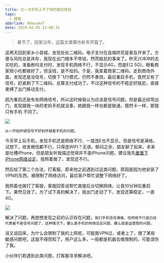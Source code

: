 ```yaml
---
title: 记一次手机上不了网的尴尬体验
tags:
  - 随笔
abbrlink: 90eea4a7
date: 2019-02-05 15:08:31
---
```

> 春节了，回家过年，这篇文章算作新年开篇了。

这两天回到家乡小县城，发现处处二维码，电子支付在县城终究是普及开来了。方便与风险总是并存，我现在出门根本不带钱，然而尴尬的事来了。昨天兴冲冲的去买吃的，准备刷吗支付时，发现手机网络不行，不显示4G，而是E(2.5G)。眼看商家把小吃都做好了，但没钱，是不给的。于是，我拿着商家二维码，走到商场外面，发现还是没信号，切换下飞行模式，仍然不奏效。最后重启手机，竟然又有了信号，赶紧刷了下二维码。总算支付成功了。不过这种信号的不稳定好尴尬，直接束缚了出门移动支付。

因为重启还是有些网络信号，所以这时候我认为应该是信号问题。但是最近经常出门，发现跟我一块的老妈手机就没事，她跟我一样也都是联通，既然卡一样，那就只有手机
不同了。

![](https://static.1991421.cn/2019-02-05-IMG_1390.jpg)


`从一开始怀疑信号不好到怀疑是手机的问题。`

今天早上玩手机，发现手机还是网络不行，一度连E也不显示，但是信号是满格，试想下，收发微信都不行，只得连WIFI？无语，郁闷之余，朋友聊了起来，本来是吐槽iPhone，但是朋友听我描述觉得并不是iPhone问题，建议我先[重置下iPhone网络设定](https://github.com/alanhg/mac-question/issues/31)，我照着做了，发现还不行。

然后给了第二个办法，打客服，原来他之前遇到过这类问题，原因是因为他安装了VPN的东西，被限制了网络访问，最后客户帮忙调整下网络好了。

我照着也拨打了客服，客服回答说帮忙直接后台切换网络，让我10分钟后重启下。果然见效了。为了试下真的解决了，我出门走动了下，发现还算稳定，一直4G。

![](https://static.1991421.cn/2019-02-05-IMG_1389.jpg)

解决了问题，再想想发现之前的认识存在问题，`我们手机信号满格，但网络不行就已经代表着不是信号问题了，这种情况下，要么是手机的网络设定问题，要么就是运营商的问题。`

话又说回来，为什么会限制了我的上网呢，可能我VPN过，或者上了，搜了某些敏感问题吧，这就不得而知了。用户这么多，一般都是机器去做限制的，可能误伤了我。

小伙伴们若遇到此类问题，打客服寻求解决吧。
